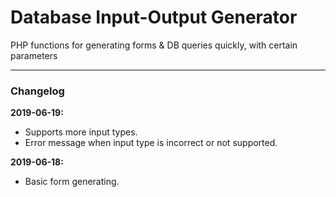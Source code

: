 # Database Input-Output Generator
PHP functions for generating forms & DB queries quickly, with certain parameters
* * *
### Changelog
**2019-06-19:** 
- Supports more input types.
- Error message when input type is incorrect or not supported.

**2019-06-18:** 
- Basic form generating.

